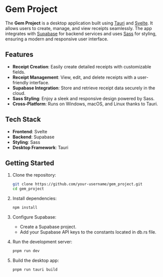 # Gem Project

The **Gem Project** is a desktop application built using [Tauri](https://tauri.app/) and [Svelte](https://svelte.dev/). It allows users to create, manage, and view receipts seamlessly. The app integrates with [Supabase](https://supabase.com/) for backend services and uses [Sass](https://sass-lang.com/) for styling, ensuring a modern and responsive user interface.

## Features

- **Receipt Creation**: Easily create detailed receipts with customizable fields.
- **Receipt Management**: View, edit, and delete receipts with a user-friendly interface.
- **Supabase Integration**: Store and retrieve receipt data securely in the cloud.
- **Sass Styling**: Enjoy a sleek and responsive design powered by Sass.
- **Cross-Platform**: Runs on Windows, macOS, and Linux thanks to Tauri.

## Tech Stack

- **Frontend**: Svelte
- **Backend**: Supabase
- **Styling**: Sass
- **Desktop Framework**: Tauri

## Getting Started

1. Clone the repository:
    ```bash
    git clone https://github.com/your-username/gem_project.git
    cd gem_project
    ```

2. Install dependencies:
    ```bash
    npm install
    ```

3. Configure Supabase:
    - Create a Supabase project.
    - Add your Supabase API keys to the constants located in db.rs file.

4. Run the development server:
    ```bash
    pnpm run dev
    ```

5. Build the desktop app:
    ```bash
    pnpm run tauri build
    ```
